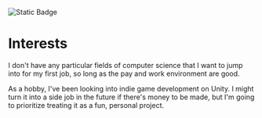 ![Static Badge](https://img.shields.io/badge/Inspire-Me-purple?link=https%3A%2F%2Finspirobot.me%2F)

# Interests

I don't have any particular fields of computer science that I want to jump into for my first job, so long as the pay and work environment are good.

As a hobby, I've been looking into indie game development on Unity. I might turn it into a side job in the future if there's money to be made, but I'm going to prioritize treating it as a fun, personal project.
